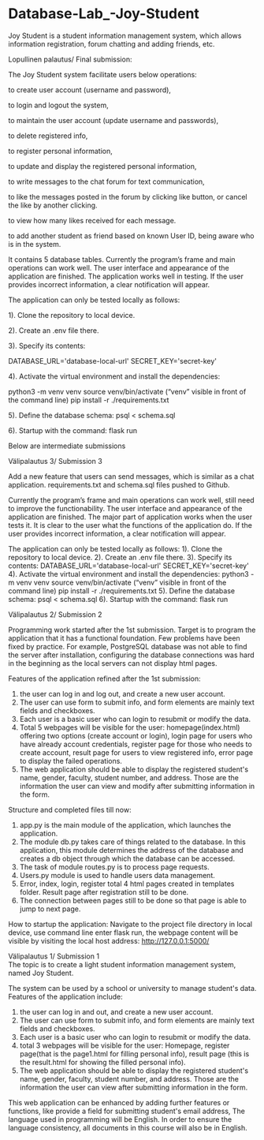 # Database-Lab_-Joy-Student
Joy Student is a student information management system, which allows information registration, 
forum chatting and adding friends, etc. 



Lopullinen palautus/ Final submission: 

The Joy Student system facilitate users below operations: 


to create user account (username and password), 


to login and logout the system, 


to maintain the user account (update username and passwords), 


to delete registered info, 


to register personal information,


to update and display the registered personal information,


to write messages to the chat forum for text communication,


to like the messages posted in the forum by clicking like button, or cancel the like by another clicking.


to view how many likes received for each message. 


to add another student as friend based on known User ID, being aware who is in the system.



It contains 5 database tables.  Currently the program’s frame and main operations can work well. The user interface and appearance of the application are finished. The application works well in testing. If the user provides incorrect information, a clear notification will appear.

The application can only be tested locally as follows: 


1). Clone the repository to local device. 


2). Create an .env file there.


3). Specify its contents:


DATABASE_URL='database-local-url'
SECRET_KEY='secret-key'


4). Activate the virtual environment and install the dependencies:


python3 -m venv venv
source venv/bin/activate (“venv” visible in front of the command line)
pip install -r ./requirements.txt


5). Define the database schema: psql < schema.sql


6). Startup with the command: flask run


Below are intermediate submissions 




Välipalautus 3/ Submission 3

Add a new feature that users can send messages, which is similar as a chat application. requirements.txt and schema.sql files pushed to Github.

Currently the program’s frame and main operations can work well, still need to improve the functionability. The user interface and appearance of the application are finished. The major part of application works when the user tests it. It is clear to the user what the functions of the application do. If the user provides incorrect information, a clear notification will appear.

The application can only be tested locally as follows: 
1). Clone the repository to local device. 
2). Create an .env file there.
3). Specify its contents:
DATABASE_URL='database-local-url'
SECRET_KEY='secret-key'
4). Activate the virtual environment and install the dependencies:
python3 -m venv venv
source venv/bin/activate (“venv” visible in front of the command line)
pip install -r ./requirements.txt
5). Define the database schema: psql < schema.sql
6). Startup with the command: flask run




Välipalautus 2/ Submission 2

Programming work started after the 1st submission. Target is to program the application that it has a functional foundation. Few problems have been fixed by practice. For example, PostgreSQL database was not able to find the server after installation, configuring the database connections was hard in the beginning as the local servers can not display html pages. 

Features of the application refined after the 1st submission: 
1.  the user can log in and log out, and create a new user account. 
2.  The user can use form to submit info, and form elements are mainly text fields and checkboxes.
3.  Each user is a basic user who can login to resubmit or modify the data. 
4.  Total 5 webpages will be visible for the user: homepage(index.html) offering two options (create account or login), login page for users who have already account credentials, register page for those who needs to create account, result page for users to view registered info, error page to display the failed operations.
5.  The web application should be able to display the registered student's name, gender, faculty, student number, and address. Those are the information the user can view and modify after submitting information in the form. 

Structure and completed files till now: 
1.  app.py is the main module of the application, which launches the application. 
2.  The module db.py takes care of things related to the database. In this application, this module determines the address of the database and creates a db object through which the database can be accessed.
3.  The task of module routes.py is to process page requests. 
4.  Users.py module is used to handle users data management.
5.  Error, index, login, register total 4 html pages created in templates folder. Result page after registration still to be done.
6.  The connection between pages still to be done so that page is able to jump to next page. 

How to startup the application: 
Navigate to the project file directory in local device, use command line enter flask run, the webpage content will be visible by visiting the local host address: http://127.0.0.1:5000/



Välipalautus 1/ Submission 1  
The topic is to create a light student information management system, named Joy Student. 

The system can be used by a school or university to manage student's data. Features of the application include:
1.  the user can log in and out, and create a new user account. 
2.  The user can use form to submit info, and form elements are mainly text fields and checkboxes.
3.  Each user is a basic user who can login to resubmit or modify the data. 
4.  total 3 webpages will be visible for the user: Homepage, register page(that is the page1.html for filling personal info), result page (this is the result.html for showing the filled personal info). 
5.  The web application should be able to display the registered student's name, gender, faculty, student number, and address. 
    Those are the information the user can view after submitting information in the form. 

This web application can be enhanced by adding further features or functions, like provide a field for submitting student's email address, 
The language used in programming will be English. In order to ensure the language consistency, all documents in this course will also be in English.














